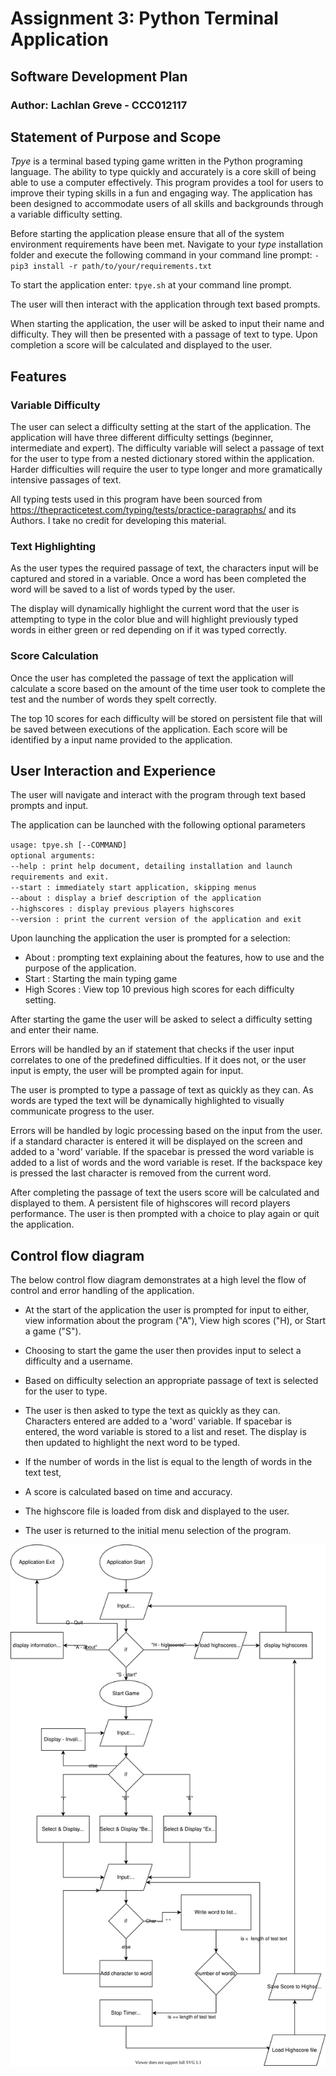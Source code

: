 # Assignment 3: Python Terminal Application

## Software Development Plan

### Author: Lachlan Greve - CCC012117

## Statement of Purpose and Scope

*Tpye* is a terminal based typing game written in the Python programing language. The ability to type quickly and accurately is a core skill of being able to use a computer effectively. This program provides a tool for users to improve their typing skills in a fun and engaging way. The application has been designed to accommodate users of all skills and backgrounds through a variable difficulty setting.  

Before starting the application please ensure that all of the system environment requirements have been met. Navigate to your *type* installation folder and execute the following command in your command line prompt: 
`-pip3 install -r path/to/your/requirements.txt`

To start the application enter: `tpye.sh` at your command line prompt.

The user will then interact with the application through text based prompts. 

When starting the application, the user will be asked to input their name and difficulty. They will then be presented with a passage of text to type. Upon completion a score will be calculated and displayed to the user. 


## Features

### Variable Difficulty

The user can select a difficulty setting at the start of the application. The application will have three different difficulty settings (beginner, intermediate and expert). The difficulty variable will select a passage of text for the user to type from a nested dictionary stored within the application. Harder difficulties will require the user to type longer and more gramatically intensive passages of text.


All typing tests used in this program have been sourced from https://thepracticetest.com/typing/tests/practice-paragraphs/ and its Authors. I take no credit for developing this material.

### Text Highlighting
  
As the user types the required passage of text, the characters input will be captured and stored in a variable. Once a word has been completed the word will be saved to a list of words typed by the user.

The display will dynamically highlight the current word that the user is attempting to type in the color blue and will highlight previously typed words in either green or red depending on if it was typed correctly.

### Score Calculation

Once the user has completed the passage of text the application will calculate a score based on the amount of the time user took to complete the test and the number of words they spelt correctly.

The top 10 scores for each difficulty will be stored on persistent file that will be saved between executions of the application. Each score will be identified by a input name provided to the application.  

## User Interaction and Experience

The user will navigate and interact with the program through text based prompts and input.

The application can be launched with the following optional parameters 

`usage: tpye.sh [--COMMAND]`  
`optional arguments: `  
`--help : print help document, detailing installation and launch requirements and exit. `  
`--start : immediately start application, skipping menus`  
`--about : display a brief description of the application`  
`--highscores : display previous players highscores`  
`--version : print the current version of the application and exit`  

Upon launching the application the user is prompted for a selection:

- About : prompting text explaining about the features, how to use and the purpose of the application.
- Start : Starting the main typing game
- High Scores : View top 10 previous high scores for each difficulty setting.

After starting the game the user will be asked to select a difficulty setting and enter their name.

Errors will be handled by an if statement that checks if the user input correlates to one of the predefined difficulties. If it does not, or the user input is empty, the user will be prompted again for input.

The user is prompted to type a passage of text as quickly as they can. As words are typed the text will be dynamically highlighted to visually communicate progress to the user.

Errors will be handled by logic processing based on the input from the user. if a standard character is entered it will be displayed on the screen and added to a 'word' variable. If the spacebar is pressed the word variable is added to a list of words and the word variable is reset. If the backspace key is pressed the last character is removed from the current word.

After completing the passage of text the users score will be calculated and displayed to them. A persistent file of highscores will record players performance. The user is then prompted with a choice to play again or quit the application.  

## Control flow diagram

The below control flow diagram demonstrates at a high level the flow of control and error handling of the application. 

- At the start of the application the user is prompted for input to either, view information about the program ("A"), View high scores ("H), or Start a game ("S").

- Choosing to start the game the user then provides input to select a difficulty and a username.

- Based on difficulty selection an appropriate passage of text is selected for the user to type. 

- The user is then asked to type the text as quickly as they can. Characters entered are added to a 'word' variable. If spacebar is entered, the word variable is stored to a list and reset. The display is then updated to highlight the next word to be typed.

- If the number of words in the list is equal to the length of words in the text test, 

- A score is calculated based on time and accuracy. 

- The highscore file is loaded from disk and displayed to the user.

- The user is returned to the initial menu selection of the program.
 

![Control Flow Diagram](../ControlFlowDiagram/ControlFlowDiagram.svg)
